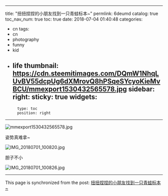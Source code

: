 
---
title: "扭扭捏捏的小朋友找到一只青蛙标本~"
permlink: 6deumd
catalog: true
toc_nav_num: true
toc: true
date: 2018-07-04 01:40:48
categories:
- cn
tags:
- cn
- photography
- funny
- kid
- life
thumbnail: https://cdn.steemitimages.com/DQmW1NhqLUvBV55dcpUg6dXMrovQ8hPSqeSYcyoKieMvBCU/mmexport1530432565578.jpg
sidebar:
    right:
        sticky: true
widgets:
    -
        type: toc
        position: right
---


![mmexport1530432565578.jpg](https://cdn.steemitimages.com/DQmW1NhqLUvBV55dcpUg6dXMrovQ8hPSqeSYcyoKieMvBCU/mmexport1530432565578.jpg)

姿势真难拿~

![IMG_20180701_100820.jpg](https://cdn.steemitimages.com/DQmPoxBtM8o6qsbXew6X2eyXyhukMR21C8Ko1dGHjJATVHD/IMG_20180701_100820.jpg)

胆子不小

![IMG_20180701_100826.jpg](https://cdn.steemitimages.com/DQmWvWz8U6qnFxp7R3r1CfzzTscinwXjFXrMzbVmoEmEcyt/IMG_20180701_100826.jpg)

- - -

This page is synchronized from the post: [扭扭捏捏的小朋友找到一只青蛙标本~](https://steemit.com/@andrewma/6deumd)
